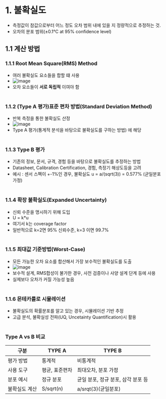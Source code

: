 # 1. 불확실도

- 측정값이 참값으로부터 어느 정도 오차 범위 내에 있을 지 정량적으로 추정하는 것.
- 오차의 분포 범위(±0.1°C at 95% confidence level)

## 1.1 계산 방법
    
### 1.1.1 Root Mean Square(RMS) Method
 
- 여러 불확실도 요소들을 합할 떄 사용
- ![image](https://github.com/user-attachments/assets/d9dc4f4e-33e9-4a3a-a7cd-26c09c251ba3)
- 오차 요소들이 <B>서로 독립적</B> 이여야 함
</br></br>
### 1.1.2 (Type A 평가)표준 편차 방법(Standard Deviation Method)

- 반복 측정을 통한 불확실도 산정
- ![image](https://github.com/user-attachments/assets/ff450f8b-5233-44d5-8bff-a02b4503a72c)
- Type A 평가(통계적 분석을 바탕으로 불확실도를 구하는 방법) 에 해당
</br></br>

### 1.1.3 Type B 평가

- 기존의 정보, 문서, 규격, 경험 등을 바탕으로 불확실도를 추정하는 방법
- Datasheet, Calibration Certification, 경험, 측정기 해상도등을 고려
- 예시 : 센서 스펙이 +-1%인 경우, 불확실도 u = a/(sqrt(3)) = 0.577% (균일분포 가정)
</br></br>

### 1.1.4 확장 불확실도(Expanded Uncertainty)

- 신뢰 수준을 명시하기 위해 도입
- U = k*u
- 여기서 k는 coverage factor
- 일반적으로 k=2면 95% 신뢰수준, k=3 이면 99.7%
</br></br>

### 1.1.5 최대값 기준방법(Worst-Case)

- 모든 가능한 오차 요소를 합산해서 가장 보수적인 불확실도를 도출
- ![image](https://github.com/user-attachments/assets/35ed2851-2897-4961-b62b-e7f8f13aa829)
- 보수적 설계, RMS합성이 불가한 경우, 사전 검증이나 사양 설계 단계 등에 사용
- 실제보다 오차가 커질 가능성 높음
</br></br>

### 1.1.6 몬테카를로 시뮬레이션 

- 불확실도의 확률분포를 알고 있는 경우, 시뮬레이션 기반 추정
- 고급 분석, 불확실성 전파(UQ, Uncetainty Quantification)시 활용
</br></br>

### Type A vs B 비교
|구분|TYPE A|TYPE B|
|----|------|------|
|평가 방법|통계적|비통계적|
|사용 도구|평균, 표준편차|최대오차, 분포 가정|
|분포 예시|정규 분포|균일 분포, 정규 분포, 삼각 분포 등|
|불확실도 계산|S/sqrt(n)|a/srqt(3)(균일분포)|
